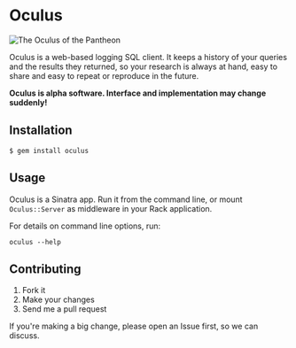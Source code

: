 # Oculus

![The Oculus of the Pantheon](http://upload.wikimedia.org/wikipedia/commons/1/17/Oculus_of_the_Pantheon.jpg)

Oculus is a web-based logging SQL client.  It keeps a history of your queries
and the results they returned, so your research is always at hand, easy to share
and easy to repeat or reproduce in the future.

**Oculus is alpha software. Interface and implementation may change suddenly!**

## Installation

    $ gem install oculus

## Usage

Oculus is a Sinatra app. Run it from the command line, or mount `Oculus::Server`
as middleware in your Rack application.

For details on command line options, run:

    oculus --help

## Contributing

1. Fork it
2. Make your changes
3. Send me a pull request

If you're making a big change, please open an Issue first, so we can discuss.
